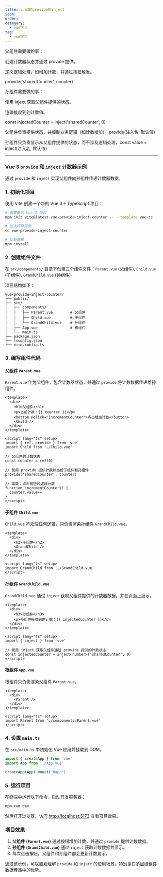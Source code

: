 ```yaml
---
title: vue3的provide和inject
icon: 
order: 
category:
  - vue学习
tag:
  - vue学习
---
```




父组件需要做的事：

创建计数器状态并通过 provide 提供。

定义逻辑处理，如增加计数，并通过按钮触发。

provide('sharedCounter', counter)



孙组件需要做的事：

使用 inject 获取父组件提供的状态。

渲染接收到的计数值。

const injectedCounter = inject<number>('sharedCounter', 0)



父组件负责提供状态，并控制业务逻辑（如计数增加），provide(注入名, 默认值)

孙组件只负责显示从父组件提供的状态，而不涉及逻辑处理，const value = inject(注入名, 默认值)



------



### Vue 3 `provide` 和 `inject` 计数器示例

通过 `provide` 和 `inject` 实现父组件向孙组件传递计数器数据。

### 1. 初始化项目

使用 Vite 创建一个新的 Vue 3 + TypeScript 项目：

```bash
# 创建新的 Vue 3 项目
npm init vite@latest vue-provide-inject-counter -- --template vue-ts

# 进入项目目录
cd vue-provide-inject-counter

# 安装依赖
npm install
```

### 2. 创建组件文件

在 `src/components/` 目录下创建三个组件文件：`Parent.vue` (父组件), `Child.vue` (子组件), `GrandChild.vue` (孙组件)。

项目结构如下：

```
vue-provide-inject-counter/
├── public/
├── src/
│   ├── components/
│   │   ├── Parent.vue        # 父组件
│   │   ├── Child.vue         # 子组件
│   │   └── GrandChild.vue    # 孙组件
│   ├── App.vue               # 根组件
│   └── main.ts
├── package.json
├── tsconfig.json
└── vite.config.ts
```

### 3. 编写组件代码

#### 父组件 `Parent.vue`

`Parent.vue` 作为父组件，包含计数器状态，并通过 `provide` 将计数数据传递给孙组件。

```vue
<template>
  <div>
    <h1>父组件</h1>
    <p>当前计数：{{ counter }}</p>
    <button @click="incrementCounter">点击增加计数</button>
    <Child />
  </div>
</template>

<script lang="ts" setup>
import { ref, provide } from 'vue'
import Child from './Child.vue'

// 父组件的计数状态
const counter = ref(0)

// 使用 provide 提供计数状态给子组件和孙组件
provide('sharedCounter', counter)

// 函数：点击按钮时递增计数
function incrementCounter() {
  counter.value++
}
</script>
```

#### 子组件 `Child.vue`

`Child.vue` 不处理任何逻辑，只负责渲染孙组件 `GrandChild.vue`。

```vue
<template>
  <div>
    <h2>子组件</h2>
    <GrandChild />
  </div>
</template>

<script lang="ts" setup>
import GrandChild from './GrandChild.vue'
</script>
```

#### 孙组件 `GrandChild.vue`

`GrandChild.vue` 通过 `inject` 获取父组件提供的计数器数据，并在页面上展示。

```vue
<template>
  <div>
    <h3>孙组件</h3>
    <p>孙组件接收到的计数：{{ injectedCounter }}</p>
  </div>
</template>

<script lang="ts" setup>
import { inject } from 'vue'

// 使用 inject 获取父组件通过 provide 提供的计数状态
const injectedCounter = inject<number>('sharedCounter', 0)
</script>
```

#### 根组件 `App.vue`

根组件只负责渲染父组件 `Parent.vue`。

```vue
<template>
  <div>
    <Parent />
  </div>
</template>

<script lang="ts" setup>
import Parent from './components/Parent.vue'
</script>
```

### 4. 设置 `main.ts`

在 `src/main.ts` 中初始化 Vue 应用并挂载到 DOM。

```ts
import { createApp } from 'vue'
import App from './App.vue'

createApp(App).mount('#app')
```

### 5. 运行项目

在终端中运行以下命令，启动开发服务器：

```bash
npm run dev
```

然后打开浏览器，访问 [http://localhost:5173](http://localhost:5173) 查看项目效果。

### 项目效果

1. **父组件 (`Parent.vue`)** 通过按钮增加计数，并通过 `provide` 提供计数数据。
2. **孙组件 (`GrandChild.vue`)** 通过 `inject` 获取计数数据并显示。
3. 每次点击按钮，父组件和孙组件都会更新计数显示。

通过该示例，可以直观理解 `provide` 和 `inject` 的使用场景，特别是在多层级组件数据传递中的优势。